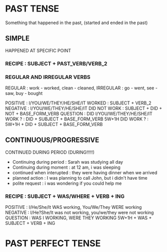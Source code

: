# PAST TENSE

Something that happened in the past, (started and ended in the past)

## SIMPLE

HAPPENED AT SPECIFIC POINT

### RECIPE : SUBJECT + PAST_VERB/VERB_2

### REGULAR AND IRREGULAR VERBS

REGULAR : work - worked, clean - cleaned,
IRREGULAR : go - went, see - saw, buy - bought

POSITIVE : I/YOU/WE/THEY/HE/SHE/IT WORKED : SUBJECT + VERB_2
NEGATIVE : I/YOU/WE/THEY/HE/SHE/IT DID NOT WORK : SUBJECT + DID + NOT + BASE_FORM_VERB
QUESTION : DID I/YOU/WE/THEY/HE/SHE/IT WORK ? : DID + SUBJECT + BASE_FORM_VERB
5W+1H DID WORK ? : 5W+1H + DID + SUBJECT + BASE_FORM_VERB

####

## CONTINUOUS/PROGRESSIVE

CONTINUED DURING PERIOD (DURING!!!!!)

- Continuing during period : Sarah was studying all day
- Continuing during moment : at 12 am, i was sleeping
- continued when interupted : they were having dinner when we arrived
- planned action : I was planning to call John, but i didn't have time
- polite request : i was wondering if you could help me

### RECIPE : SUBJECT + WAS/WHERE + VERB + ING

POSITIVE : I/He/She/It WAS working, You/We/They WERE working
NEGATIVE : I/He?She/It was not working, you/we/they were not working
QUESTION : WAS I WORKING, WERE THEY WORKING
5W+1H + WAS + SUBJECT + VERB + ING

# PAST PERFECT TENSE
